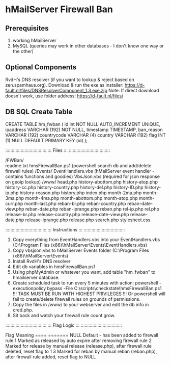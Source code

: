 # hMailServer Firewall Ban

## Prerequisites

1) working hMailServer
2) MySQL (queries may work in other databases - I don't know one way or the other)


## Optional Components

RvdH's DNS resolver (if you want to lookup & reject based on zen.spamhaus.org). 
Download & run the exe as installer: https://d-fault.nl/files/DNSResolverComponent_1.3.exe.zip
Note: If direct download doesn't work, use folder address: https://d-fault.nl/files/


## DB SQL Create Table

CREATE TABLE hm_fwban (
	id int NOT NULL AUTO_INCREMENT UNIQUE,
	ipaddress VARCHAR (192) NOT NULL,
	timestamp TIMESTAMP,
	ban_reason VARCHAR (192)
	countrycode VARCHAR (4)
	country VARCHAR (192)
	flag INT (1) NULL DEFAULT
	PRIMARY KEY (id)
); 
   
::::::::::::::::::::::::::::::::
::: Files                    :::
::::::::::::::::::::::::::::::::

/FWBan/			
	readme.txt
	hmsFirewallBan.ps1 (powershell search db and add/delete firewall rules)
	/Events/
		EventHandlers.vbs (hMailServer event handler - contains functions and goodies)
		VbsJson.vbs (required for json response on geoip lookup)
	/www/
		head.php
		history-abottom.php
		history-atop.php
		history-cc.php
		history-country.php
		history-del.php
		history-ID.php
		history-ip.php
		history-reason.php
		history.php
		index.php
		month-2ma.php
		month-3ma.php
		month-4ma.php
		month-abottom.php
		month-atop.php
		month-curr.php
		month-last.php
		reban-br.php
		reban-country.php
		reban-date-view.php
		reban-date.php
		reban-iprange.php
		reban.php
		rel-ip.php
		rel.php
		release-br.php
		release-country.php
		release-date-view.php
		release-date.php
		release-iprange.php
		release.php
		search.php
		stylesheet.css
		

::::::::::::::::::::::::::::::::
::: Instructions             :::
::::::::::::::::::::::::::::::::

1) Copy everything from EventHandlers.vbs into your EventHandlers.vbs (C:\Program Files (x86)\hMailServer\Events\EventHandlers.vbs)
2) Copy vbsjson.vbs to hMailServer Events folder (C:\Program Files (x86)\hMailServer\Events)
3) Install RvdH's DNS resolver
4) Edit db variables in hmsFirewallBan.ps1
5) Using phpMyAdmin or whatever you want, add table "hm_fwban" to hmailserver database.
6) Create scheduled task to run every 5 minutes with action: powershell -executionpolicy bypass -File C:\scripts\checkstate\hmsFirewallBan.ps1
	!!! TASK MUST BE RUN WITH HIGHEST PRIVILEGES !!! Or powershell will fail to create/delete firewall rules on grounds of permissions. 
7) Copy the files in /www/ to your webserver and edit the db info in cred.php.
8) Sit back and watch your firewall rule count grow.


::::::::::::::::::::::::::::::::
::: Flag Logic               :::
::::::::::::::::::::::::::::::::

Flag	Meaning
====	=======
NULL	Default - has been added to firewall rule
1   	Marked as released by auto expire after removing firewall rule
2   	Marked for release by manual release (release.php), after firewall rule deleted, reset flag to 1
3   	Marked for reban by manual reban (reban.php), after firewall rule added, reset flag to NULL
